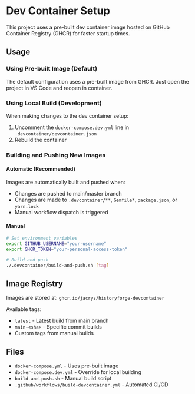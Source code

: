 # Dev Container Setup

This project uses a pre-built dev container image hosted on GitHub Container Registry (GHCR) for faster startup times.

## Usage

### Using Pre-built Image (Default)
The default configuration uses a pre-built image from GHCR. Just open the project in VS Code and reopen in container.

### Using Local Build (Development)
When making changes to the dev container setup:

1. Uncomment the `docker-compose.dev.yml` line in `.devcontainer/devcontainer.json`
2. Rebuild the container

### Building and Pushing New Images

#### Automatic (Recommended)
Images are automatically built and pushed when:
- Changes are pushed to main/master branch
- Changes are made to `.devcontainer/**`, `Gemfile*`, `package.json`, or `yarn.lock`
- Manual workflow dispatch is triggered

#### Manual
```bash
# Set environment variables
export GITHUB_USERNAME="your-username"
export GHCR_TOKEN="your-personal-access-token"

# Build and push
./.devcontainer/build-and-push.sh [tag]
```

## Image Registry

Images are stored at: `ghcr.io/jacrys/historyforge-devcontainer`

Available tags:
- `latest` - Latest build from main branch
- `main-<sha>` - Specific commit builds
- Custom tags from manual builds

## Files

- `docker-compose.yml` - Uses pre-built image
- `docker-compose.dev.yml` - Override for local building
- `build-and-push.sh` - Manual build script
- `.github/workflows/build-devcontainer.yml` - Automated CI/CD
